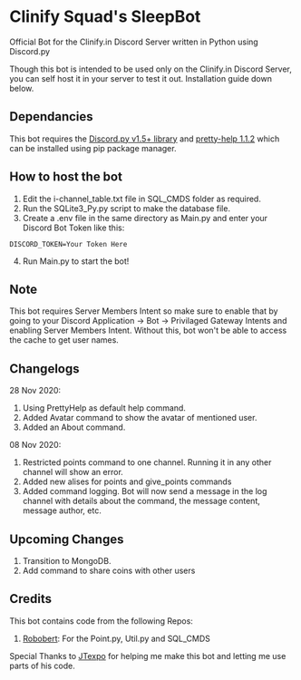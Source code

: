 # Clinify Squad's SleepBot
Official Bot for the Clinify.in Discord Server written in Python using Discord.py

Though this bot is intended to be used only on the Clinify.in Discord Server, you can self host it in your server to test it out. Installation guide down below.

## Dependancies
This bot requires the [Discord.py v1.5+ library](https://discordpy.readthedocs.io/) and [pretty-help 1.1.2](https://pypi.org/project/discord-pretty-help/) which can be installed using pip package manager.

## How to host the bot
1. Edit the i-channel_table.txt file in SQL_CMDS folder as required.
2. Run the SQLite3_Py.py script to make the database file.
3. Create a .env file in the same directory as Main.py and enter your Discord Bot Token like this:
```
DISCORD_TOKEN=Your Token Here
```
4. Run Main.py to start the bot!

## Note
This bot requires Server Members Intent so make sure to enable that by going to your Discord Application -> Bot -> Privilaged Gateway Intents and enabling Server Members Intent. Without this, bot won't be able to access the cache to get user names.

## Changelogs
28 Nov 2020:
1. Using PrettyHelp as default help command.
2. Added Avatar command to show the avatar of mentioned user.
3. Added an About command.

08 Nov 2020:
1. Restricted points command to one channel. Running it in any other channel will show an error.
2. Added new alises for points and give_points commands
3. Added command logging. Bot will now send a message in the log channel with details about the command, the message content, message author, etc.

## Upcoming Changes
1. Transition to MongoDB.
2. Add command to share coins with other users

## Credits
This bot contains code from the following Repos:
1. [Robobert](https://github.com/JTexpo/Robobert): For the Point.py, Util.py and SQL_CMDS

Special Thanks to [JTexpo](https://github.com/JTexpo) for helping me make this bot and letting me use parts of his code.
